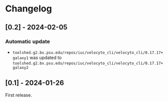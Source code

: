 # Changelog

## [0.2] - 2024-02-05

### Automatic update
- `toolshed.g2.bx.psu.edu/repos/iuc/velocyto_cli/velocyto_cli/0.17.17+galaxy1` was updated to `toolshed.g2.bx.psu.edu/repos/iuc/velocyto_cli/velocyto_cli/0.17.17+galaxy2`
## [0.1] - 2024-01-26

First release.

